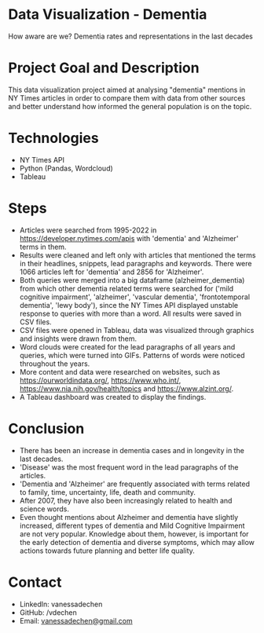 # Data Visualization - Dementia 
How aware are we? Dementia rates and representations in the last decades
 
# Project Goal and Description
This data visualization project aimed at analysing "dementia" mentions in NY Times articles in order to compare them with data from other sources and better understand how informed the general population is on the topic. 

# Technologies 
- NY Times API
- Python (Pandas, Wordcloud)
- Tableau

# Steps
- Articles were searched from 1995-2022 in https://developer.nytimes.com/apis with 'dementia' and 'Alzheimer' terms in them. 
- Results were cleaned and left only with articles that mentioned the terms in their headlines, snippets, lead paragraphs and keywords. There were 1066 articles left for 'dementia' and 2856 for 'Alzheimer'. 
- Both queries were merged into a big dataframe (alzheimer_dementia) from which other dementia related terms were searched for ('mild cognitive impairment', 'alzheimer', 'vascular dementia', 'frontotemporal dementia', 'lewy body'), since the NY Times API displayed unstable response to queries with more than a word. All results were saved in CSV files. 
- CSV files were opened in Tableau, data was visualized through graphics and insights were drawn from them.    
- Word clouds were created for the lead paragraphs of all years and queries, which were turned into GIFs. Patterns of words were noticed throughout the years.
- More content and data were researched on websites, such as https://ourworldindata.org/, https://www.who.int/, https://www.nia.nih.gov/health/topics and https://www.alzint.org/.
- A Tableau dashboard was created to display the findings. 

# Conclusion
- There has been an increase in dementia cases and in longevity in the last decades.
- 'Disease' was the most frequent word in the lead paragraphs of the articles. 
- 'Dementia and 'Alzheimer' are frequently associated with terms related to family, time, uncertainty, life, death and community. 
- After 2007, they have also been increasingly related to health and science words. 
- Even thought mentions about Alzheimer and dementia have slightly increased, different types of dementia and Mild Cognitive Impairment are not very popular. Knowledge about them, however, is important for the early detection of dementia and diverse symptoms, which may allow actions towards future planning and better life quality.
  
# Contact
- LinkedIn: vanessadechen
- GitHub: /vdechen
- Email: vanessadechen@gmail.com
